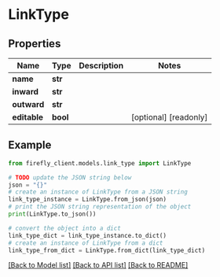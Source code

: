# LinkType


## Properties

Name | Type | Description | Notes
------------ | ------------- | ------------- | -------------
**name** | **str** |  | 
**inward** | **str** |  | 
**outward** | **str** |  | 
**editable** | **bool** |  | [optional] [readonly] 

## Example

```python
from firefly_client.models.link_type import LinkType

# TODO update the JSON string below
json = "{}"
# create an instance of LinkType from a JSON string
link_type_instance = LinkType.from_json(json)
# print the JSON string representation of the object
print(LinkType.to_json())

# convert the object into a dict
link_type_dict = link_type_instance.to_dict()
# create an instance of LinkType from a dict
link_type_from_dict = LinkType.from_dict(link_type_dict)
```
[[Back to Model list]](../README.md#documentation-for-models) [[Back to API list]](../README.md#documentation-for-api-endpoints) [[Back to README]](../README.md)


